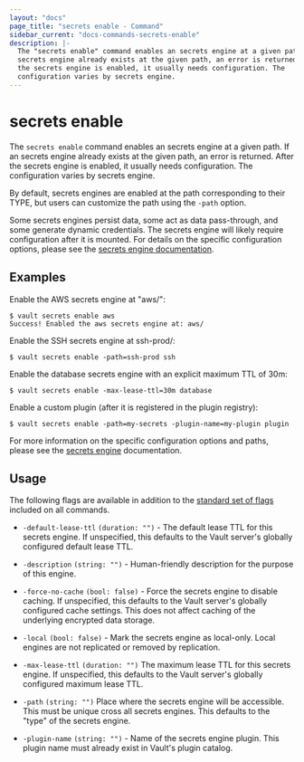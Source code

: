 ```yaml
---
layout: "docs"
page_title: "secrets enable - Command"
sidebar_current: "docs-commands-secrets-enable"
description: |-
  The "secrets enable" command enables an secrets engine at a given path. If an
  secrets engine already exists at the given path, an error is returned. After
  the secrets engine is enabled, it usually needs configuration. The
  configuration varies by secrets engine.
---
```


# secrets enable

The `secrets enable` command enables an secrets engine at a given path. If an
secrets engine already exists at the given path, an error is returned. After the
secrets engine is enabled, it usually needs configuration. The configuration
varies by secrets engine.

By default, secrets engines are enabled at the path corresponding to their TYPE,
but users can customize the path using the `-path` option.

Some secrets engines persist data, some act as data pass-through, and some
generate dynamic credentials. The secrets engine will likely require
configuration after it is mounted. For details on the specific configuration
options, please see the [secrets engine
documentation](/docs/secrets/index.html).


## Examples

Enable the AWS secrets engine at "aws/":

```text
$ vault secrets enable aws
Success! Enabled the aws secrets engine at: aws/
```

Enable the SSH secrets engine at ssh-prod/:

```text
$ vault secrets enable -path=ssh-prod ssh
```

Enable the database secrets engine with an explicit maximum TTL of 30m:

```text
$ vault secrets enable -max-lease-ttl=30m database
```

Enable a custom plugin (after it is registered in the plugin registry):

```text
$ vault secrets enable -path=my-secrets -plugin-name=my-plugin plugin
```

For more information on the specific configuration options and paths, please see
the [secrets engine](/docs/secrets/index.html) documentation.

## Usage

The following flags are available in addition to the [standard set of
flags](/docs/commands/index.html) included on all commands.

- `-default-lease-ttl` `(duration: "")` - The default lease TTL for this secrets
  engine. If unspecified, this defaults to the Vault server's globally
  configured default lease TTL.

- `-description` `(string: "")` - Human-friendly description for the purpose of
  this engine.

- `-force-no-cache` `(bool: false)` - Force the secrets engine to disable
  caching. If unspecified, this defaults to the Vault server's globally
  configured cache settings. This does not affect caching of the underlying
  encrypted data storage.

- `-local` `(bool: false)` - Mark the secrets engine as local-only. Local
  engines are not replicated or removed by replication.

- `-max-lease-ttl` `(duration: "")` The maximum lease TTL for this secrets
  engine. If unspecified, this defaults to the Vault server's globally
  configured maximum lease TTL.

- `-path` `(string: "")` Place where the secrets engine will be accessible. This
  must be unique cross all secrets engines. This defaults to the "type" of the
  secrets engine.

- `-plugin-name` `(string: "")` - Name of the secrets engine plugin. This plugin
  name must already exist in Vault's plugin catalog.
